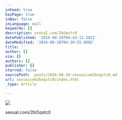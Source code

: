 ```yaml
---
inFeed: true
hasPage: true
inNav: false
inLanguage: null
keywords: []
description: sexuaI.com/2bOqstc0
datePublished: '2016-08-28T04:43:12.182Z'
dateModified: '2016-08-28T04:39:55.800Z'
title: ''
author: []
via: {}
authors: []
publisher: {}
starred: false
sourcePath: _posts/2016-08-28-sexuaicom2boqstc0.md
url: sexuaicom2boqstc0/index.html
_type: Article

---
```

![](https://the-grid-user-content.s3-us-west-2.amazonaws.com/d55ff399-58d2-4577-a51d-dff7c41b5172.jpg)

sexuaI.com/2bOqstc0